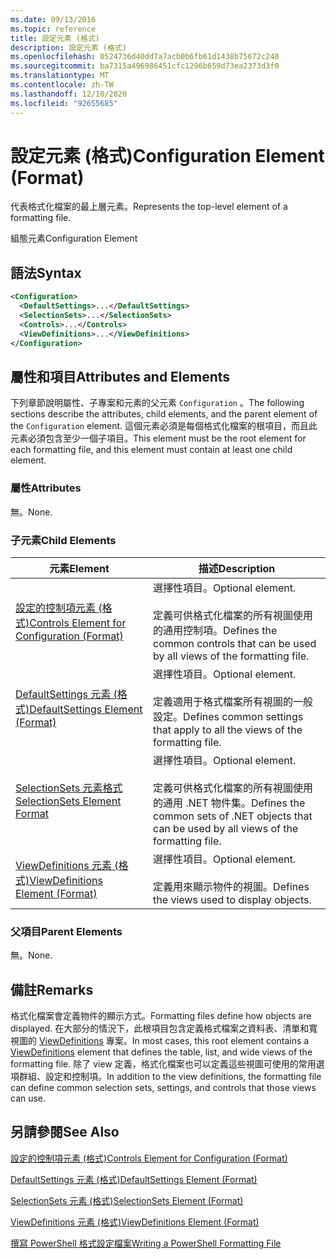 ```yaml
---
ms.date: 09/13/2016
ms.topic: reference
title: 設定元素 (格式)
description: 設定元素 (格式)
ms.openlocfilehash: 0524736d40dd7a7acb0b6fb61d1438b75672c240
ms.sourcegitcommit: ba7315a496986451cfc1296b659d73ea2373d3f0
ms.translationtype: MT
ms.contentlocale: zh-TW
ms.lasthandoff: 12/10/2020
ms.locfileid: "92655685"
---
```

# <a name="configuration-element-format"></a><span data-ttu-id="e2fec-103">設定元素 (格式)</span><span class="sxs-lookup"><span data-stu-id="e2fec-103">Configuration Element (Format)</span></span>

<span data-ttu-id="e2fec-104">代表格式化檔案的最上層元素。</span><span class="sxs-lookup"><span data-stu-id="e2fec-104">Represents the top-level element of a formatting file.</span></span>

<span data-ttu-id="e2fec-105">組態元素</span><span class="sxs-lookup"><span data-stu-id="e2fec-105">Configuration Element</span></span>

## <a name="syntax"></a><span data-ttu-id="e2fec-106">語法</span><span class="sxs-lookup"><span data-stu-id="e2fec-106">Syntax</span></span>

```xml
<Configuration>
  <DefaultSettings>...</DefaultSettings>
  <SelectionSets>...</SelectionSets>
  <Controls>...</Controls>
  <ViewDefinitions>...</ViewDefinitions>
</Configuration>

```

## <a name="attributes-and-elements"></a><span data-ttu-id="e2fec-107">屬性和項目</span><span class="sxs-lookup"><span data-stu-id="e2fec-107">Attributes and Elements</span></span>

<span data-ttu-id="e2fec-108">下列章節說明屬性、子專案和元素的父元素 `Configuration` 。</span><span class="sxs-lookup"><span data-stu-id="e2fec-108">The following sections describe the attributes, child elements, and the parent element of the `Configuration` element.</span></span> <span data-ttu-id="e2fec-109">這個元素必須是每個格式化檔案的根項目，而且此元素必須包含至少一個子項目。</span><span class="sxs-lookup"><span data-stu-id="e2fec-109">This element must be the root element for each formatting file, and this element must contain at least one child element.</span></span>

### <a name="attributes"></a><span data-ttu-id="e2fec-110">屬性</span><span class="sxs-lookup"><span data-stu-id="e2fec-110">Attributes</span></span>

<span data-ttu-id="e2fec-111">無。</span><span class="sxs-lookup"><span data-stu-id="e2fec-111">None.</span></span>

### <a name="child-elements"></a><span data-ttu-id="e2fec-112">子元素</span><span class="sxs-lookup"><span data-stu-id="e2fec-112">Child Elements</span></span>

|<span data-ttu-id="e2fec-113">元素</span><span class="sxs-lookup"><span data-stu-id="e2fec-113">Element</span></span>|<span data-ttu-id="e2fec-114">描述</span><span class="sxs-lookup"><span data-stu-id="e2fec-114">Description</span></span>|
|-------------|-----------------|
|[<span data-ttu-id="e2fec-115">設定的控制項元素 (格式)</span><span class="sxs-lookup"><span data-stu-id="e2fec-115">Controls Element for Configuration (Format)</span></span>](./controls-element-for-configuration-format.md)|<span data-ttu-id="e2fec-116">選擇性項目。</span><span class="sxs-lookup"><span data-stu-id="e2fec-116">Optional element.</span></span><br /><br /> <span data-ttu-id="e2fec-117">定義可供格式化檔案的所有視圖使用的通用控制項。</span><span class="sxs-lookup"><span data-stu-id="e2fec-117">Defines the common controls that can be used by all views of the formatting file.</span></span>|
|[<span data-ttu-id="e2fec-118">DefaultSettings 元素 (格式)</span><span class="sxs-lookup"><span data-stu-id="e2fec-118">DefaultSettings Element (Format)</span></span>](./defaultsettings-element-format.md)|<span data-ttu-id="e2fec-119">選擇性項目。</span><span class="sxs-lookup"><span data-stu-id="e2fec-119">Optional element.</span></span><br /><br /> <span data-ttu-id="e2fec-120">定義適用于格式檔案所有視圖的一般設定。</span><span class="sxs-lookup"><span data-stu-id="e2fec-120">Defines common settings that apply to all the views of the formatting file.</span></span>|
|[<span data-ttu-id="e2fec-121">SelectionSets 元素格式</span><span class="sxs-lookup"><span data-stu-id="e2fec-121">SelectionSets Element Format</span></span>](./selectionsets-element-format.md)|<span data-ttu-id="e2fec-122">選擇性項目。</span><span class="sxs-lookup"><span data-stu-id="e2fec-122">Optional element.</span></span><br /><br /> <span data-ttu-id="e2fec-123">定義可供格式化檔案的所有視圖使用的通用 .NET 物件集。</span><span class="sxs-lookup"><span data-stu-id="e2fec-123">Defines the common sets of .NET objects that can be used by all views of the formatting file.</span></span>|
|[<span data-ttu-id="e2fec-124">ViewDefinitions 元素 (格式)</span><span class="sxs-lookup"><span data-stu-id="e2fec-124">ViewDefinitions Element (Format)</span></span>](./viewdefinitions-element-format.md)|<span data-ttu-id="e2fec-125">選擇性項目。</span><span class="sxs-lookup"><span data-stu-id="e2fec-125">Optional element.</span></span><br /><br /> <span data-ttu-id="e2fec-126">定義用來顯示物件的視圖。</span><span class="sxs-lookup"><span data-stu-id="e2fec-126">Defines the views used to display objects.</span></span>|

### <a name="parent-elements"></a><span data-ttu-id="e2fec-127">父項目</span><span class="sxs-lookup"><span data-stu-id="e2fec-127">Parent Elements</span></span>

<span data-ttu-id="e2fec-128">無。</span><span class="sxs-lookup"><span data-stu-id="e2fec-128">None.</span></span>

## <a name="remarks"></a><span data-ttu-id="e2fec-129">備註</span><span class="sxs-lookup"><span data-stu-id="e2fec-129">Remarks</span></span>

<span data-ttu-id="e2fec-130">格式化檔案會定義物件的顯示方式。</span><span class="sxs-lookup"><span data-stu-id="e2fec-130">Formatting files define how objects are displayed.</span></span> <span data-ttu-id="e2fec-131">在大部分的情況下，此根項目包含定義格式檔案之資料表、清單和寬視圖的 [ViewDefinitions](./viewdefinitions-element-format.md) 專案。</span><span class="sxs-lookup"><span data-stu-id="e2fec-131">In most cases, this root element contains a [ViewDefinitions](./viewdefinitions-element-format.md) element that defines the table, list, and wide views of the formatting file.</span></span> <span data-ttu-id="e2fec-132">除了 view 定義，格式化檔案也可以定義這些視圖可使用的常用選項群組、設定和控制項。</span><span class="sxs-lookup"><span data-stu-id="e2fec-132">In addition to the view definitions, the formatting file can define common selection sets, settings, and controls that those views can use.</span></span>

## <a name="see-also"></a><span data-ttu-id="e2fec-133">另請參閱</span><span class="sxs-lookup"><span data-stu-id="e2fec-133">See Also</span></span>

[<span data-ttu-id="e2fec-134">設定的控制項元素 (格式)</span><span class="sxs-lookup"><span data-stu-id="e2fec-134">Controls Element for Configuration (Format)</span></span>](./controls-element-for-configuration-format.md)

[<span data-ttu-id="e2fec-135">DefaultSettings 元素 (格式)</span><span class="sxs-lookup"><span data-stu-id="e2fec-135">DefaultSettings Element (Format)</span></span>](./defaultsettings-element-format.md)

[<span data-ttu-id="e2fec-136">SelectionSets 元素 (格式)</span><span class="sxs-lookup"><span data-stu-id="e2fec-136">SelectionSets Element (Format)</span></span>](./selectionsets-element-format.md)

[<span data-ttu-id="e2fec-137">ViewDefinitions 元素 (格式)</span><span class="sxs-lookup"><span data-stu-id="e2fec-137">ViewDefinitions Element (Format)</span></span>](./viewdefinitions-element-format.md)

[<span data-ttu-id="e2fec-138">撰寫 PowerShell 格式設定檔案</span><span class="sxs-lookup"><span data-stu-id="e2fec-138">Writing a PowerShell Formatting File</span></span>](./writing-a-powershell-formatting-file.md)
